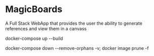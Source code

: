 # MagicBoards

A Full Stack WebApp that provides the user the ability to generate references and view them in a canvass

docker-compose up --build

docker-compose down --remove-orphans -v; docker image prune -f
